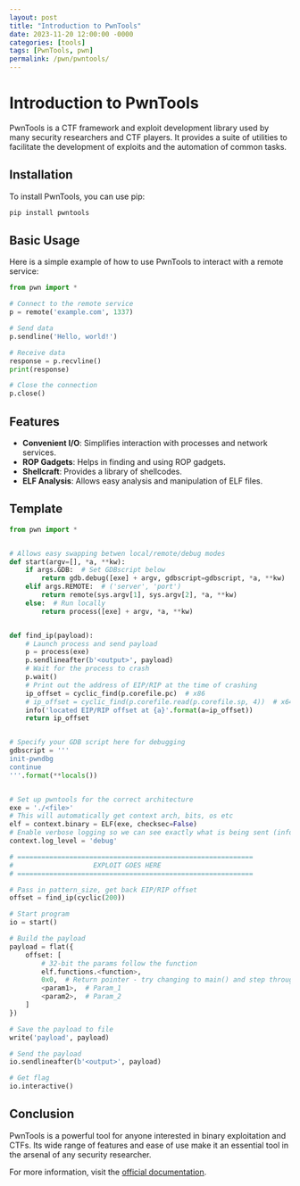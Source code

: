 ```yaml
---
layout: post
title: "Introduction to PwnTools"
date: 2023-11-20 12:00:00 -0000
categories: [tools]
tags: [PwnTools, pwn]
permalink: /pwn/pwntools/
---
```


# Introduction to PwnTools

PwnTools is a CTF framework and exploit development library used by many security researchers and CTF players. It provides a suite of utilities to facilitate the development of exploits and the automation of common tasks.

## Installation

To install PwnTools, you can use pip:

```sh
pip install pwntools
```

## Basic Usage

Here is a simple example of how to use PwnTools to interact with a remote service:

```python
from pwn import *

# Connect to the remote service
p = remote('example.com', 1337)

# Send data
p.sendline('Hello, world!')

# Receive data
response = p.recvline()
print(response)

# Close the connection
p.close()
```

## Features

- **Convenient I/O**: Simplifies interaction with processes and network services.
- **ROP Gadgets**: Helps in finding and using ROP gadgets.
- **Shellcraft**: Provides a library of shellcodes.
- **ELF Analysis**: Allows easy analysis and manipulation of ELF files.

## Template

```python
from pwn import *


# Allows easy swapping betwen local/remote/debug modes
def start(argv=[], *a, **kw):
    if args.GDB:  # Set GDBscript below
        return gdb.debug([exe] + argv, gdbscript=gdbscript, *a, **kw)
    elif args.REMOTE:  # ('server', 'port')
        return remote(sys.argv[1], sys.argv[2], *a, **kw)
    else:  # Run locally
        return process([exe] + argv, *a, **kw)


def find_ip(payload):
    # Launch process and send payload
    p = process(exe)
    p.sendlineafter(b'<output>', payload)
    # Wait for the process to crash
    p.wait()
    # Print out the address of EIP/RIP at the time of crashing
    ip_offset = cyclic_find(p.corefile.pc)  # x86
    # ip_offset = cyclic_find(p.corefile.read(p.corefile.sp, 4))  # x64
    info('located EIP/RIP offset at {a}'.format(a=ip_offset))
    return ip_offset


# Specify your GDB script here for debugging
gdbscript = '''
init-pwndbg
continue
'''.format(**locals())


# Set up pwntools for the correct architecture
exe = './<file>'
# This will automatically get context arch, bits, os etc
elf = context.binary = ELF(exe, checksec=False)
# Enable verbose logging so we can see exactly what is being sent (info/debug)
context.log_level = 'debug'

# ===========================================================
#                    EXPLOIT GOES HERE
# ===========================================================

# Pass in pattern_size, get back EIP/RIP offset
offset = find_ip(cyclic(200))

# Start program
io = start()

# Build the payload
payload = flat({
    offset: [
        # 32-bit the params follow the function
        elf.functions.<function>,
        0x0,  # Return pointer - try changing to main() and step through with GDB!
        <param1>,  # Param_1
        <param2>,  # Param_2
    ]
})

# Save the payload to file
write('payload', payload)

# Send the payload
io.sendlineafter(b'<output>', payload)

# Get flag
io.interactive()
```


## Conclusion

PwnTools is a powerful tool for anyone interested in binary exploitation and CTFs. Its wide range of features and ease of use make it an essential tool in the arsenal of any security researcher.

For more information, visit the [official documentation](https://docs.pwntools.com/en/stable/).

```